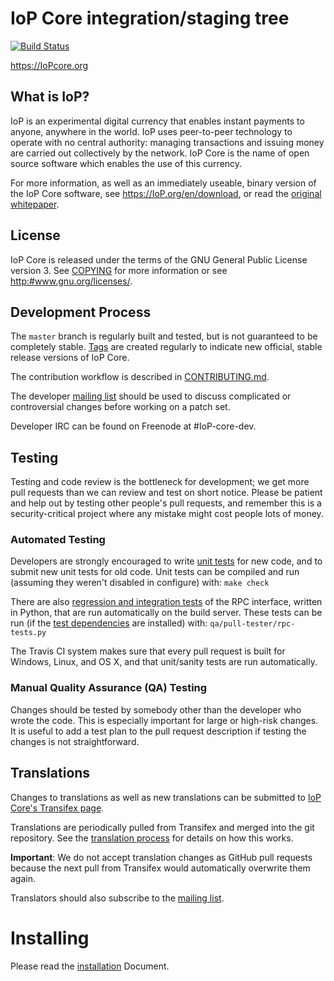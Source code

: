 IoP Core integration/staging tree
=====================================

[![Build Status](https://travis-ci.org/IoP/IoP.svg?branch=master)](https://travis-ci.org/IoP/IoP)

https://IoPcore.org

What is IoP?
----------------

IoP is an experimental digital currency that enables instant payments to
anyone, anywhere in the world. IoP uses peer-to-peer technology to operate
with no central authority: managing transactions and issuing money are carried
out collectively by the network. IoP Core is the name of open source
software which enables the use of this currency.

For more information, as well as an immediately useable, binary version of
the IoP Core software, see https://IoP.org/en/download, or read the
[original whitepaper](https://IoPcore.org/IoP.pdf).

License
-------

IoP Core is released under the terms of the GNU General Public License version 3. See [COPYING](COPYING) for more
information or see <http:#www.gnu.org/licenses/>.

Development Process
-------------------

The `master` branch is regularly built and tested, but is not guaranteed to be
completely stable. [Tags](https://github.com/IoP/IoP/tags) are created
regularly to indicate new official, stable release versions of IoP Core.

The contribution workflow is described in [CONTRIBUTING.md](CONTRIBUTING.md).

The developer [mailing list](https://lists.linuxfoundation.org/mailman/listinfo/IoP-dev)
should be used to discuss complicated or controversial changes before working
on a patch set.

Developer IRC can be found on Freenode at #IoP-core-dev.

Testing
-------

Testing and code review is the bottleneck for development; we get more pull
requests than we can review and test on short notice. Please be patient and help out by testing
other people's pull requests, and remember this is a security-critical project where any mistake might cost people
lots of money.

### Automated Testing

Developers are strongly encouraged to write [unit tests](/doc/unit-tests.md) for new code, and to
submit new unit tests for old code. Unit tests can be compiled and run
(assuming they weren't disabled in configure) with: `make check`

There are also [regression and integration tests](/qa) of the RPC interface, written
in Python, that are run automatically on the build server.
These tests can be run (if the [test dependencies](/qa) are installed) with: `qa/pull-tester/rpc-tests.py`

The Travis CI system makes sure that every pull request is built for Windows, Linux, and OS X, and that unit/sanity tests are run automatically.

### Manual Quality Assurance (QA) Testing

Changes should be tested by somebody other than the developer who wrote the
code. This is especially important for large or high-risk changes. It is useful
to add a test plan to the pull request description if testing the changes is
not straightforward.

Translations
------------

Changes to translations as well as new translations can be submitted to
[IoP Core's Transifex page](https://www.transifex.com/projects/p/IoP/).

Translations are periodically pulled from Transifex and merged into the git repository. See the
[translation process](doc/translation_process.md) for details on how this works.

**Important**: We do not accept translation changes as GitHub pull requests because the next
pull from Transifex would automatically overwrite them again.

Translators should also subscribe to the [mailing list](https://groups.google.com/forum/#!forum/IoP-translators).

# Installing

Please read the [installation](INSTALL.md) Document.
